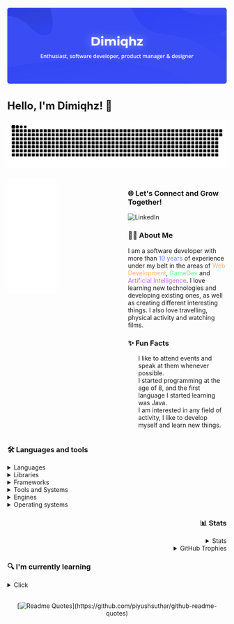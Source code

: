 <link rel="stylesheet" type="text/css" href="main.css">

<img src="dist/banner2.png" style="border-radius: 5px;"><br>
<div style="">
<h2 style=" font-size: 24px!important; font-weight: bold!important;">Hello, I'm Dimiqhz! 👋 <img align="right" style="float: right!important; flex: 1; max-width: 45%; text-align: right; margin-left: 20px;" src="https://komarev.com/ghpvc/?username=dimiqhz&style=flat-square&color=blueviolet" alt=""/></h2> </div>


<img src="https://github.com/Dimiqhz/Dimiqhz/blob/output/github-snake-dark.svg">

<div style="display: flex; justify-content: space-between; align-items: flex-start; margin-top: 20px;">
    <!-- Left Column: Metrics -->
    <div style="flex: 1; max-width: 45%;">
        <img align="left" width="50%" alt="if you see this, it means my metrics are not working" src="https://github.com/Dimiqhz/Dimiqhz/blob/main/github-metrics.svg">
    </div>


  <div style="lex: 1; max-width: 45%; text-align: left; margin-left: 20px;">
        <h3>🌐 Let's Connect and Grow Together!</h3>
        <p>
            <a href="" target="_blank" style="text-decoration: none;">
                <img src="https://img.shields.io/badge/DIMIQHZ-7289DA?style=for-the-badge&logo=discord&logoColor=white" alt="LinkedIn">
            </a>
        </p>
        
  <h3>🧑‍💻 About Me</h3>
        <p>
            I am a software developer with more than <span class="c-4" id="c-4" style="color: #667fff;">10 years</span> of experience under my belt in the areas of <span class="c-1" id="c-1" style="color: #ffb066;">Web Development</span>, <span class="c-2" id="c-2" style="color: #66ff87;">GameDev</span> and <span class="c-3" id="c-3" color="#c466ff" style="color: #c466ff;">Artificial Intelligence</span>. I love learning new technologies and developing existing ones, as well as creating different interesting things. I also love travelling, physical activity and watching films.
        </p>
  <h3>✨ Fun Facts</h3>
        <ul style="list-style: none;">
            <li> I like to attend events and speak at them whenever possible.</li>
            <li> I started programming at the age of 8, and the first language I started learning was Java.</li>
            <li> I am interested in any field of activity, I like to develop myself and learn new things.</li>
        </ul>
    </div>
</div>

<h3>🛠 Languages and tools</h3>
<details>
    <summary>Languages</summary>

[![My Skills](https://skillicons.dev/icons?i=js,typescript,php,cpp,cs,java,kotlin,python,bash,haskell&perline=5)](https://skillicons.dev)

</details>
<details>
    <summary>Libraries</summary>

[![My Skills](https://skillicons.dev/icons?i=bootstrap,jquery,tensorflow,react,nodejs,sass,laravel,flask,discordjs,discordpy&perline=5)](https://skillicons.dev)

</details>
<details>
    <summary>Frameworks</summary>

[![My Skills](https://skillicons.dev/icons?i=angular,vue,express,next,dotnet,django,fastapi,spring&perline=4)](https://skillicons.dev)

</details>
<details>
    <summary>Tools and Systems</summary>

[![My Skills](https://skillicons.dev/icons?i=vscode,visualstudio,idea,phpstorm,git,github,gitlab,mysql,postgresql,mongodb,aws,gcp,nginx,postman,redis,ps,ae,ai,pr,blender,figma,notion,gmail,cloudflare,docker,kubernetes,gradle,maven,npm,androidstudio&perline=8)](https://skillicons.dev)
</details>
<details>
    <summary>Engines</summary>

[![My Skills](https://skillicons.dev/icons?i=unity,unreal,wordpress,&perline=8)](https://skillicons.dev)
</details>
<details>
    <summary>Operating systems</summary>

[![My Skills](https://skillicons.dev/icons?i=windows,apple,linux,ubuntu,debian&perline=5)](https://skillicons.dev)

</details>

<div style="text-align: right;">
<h3>📊 Stats</h3>

<details style="">
    <summary>Stats</summary>

![](https://github-readme-stats.vercel.app/api?username=dimiqhz&theme=dark&hide_border=false&include_all_commits=true&count_private=false)<br/>
![](https://github-readme-stats.vercel.app/api/top-langs/?username=dimiqhz&theme=dark&hide_border=false&include_all_commits=true&count_private=false&layout=compact)

</details>
<details style="">
    <summary>GitHub Trophies</summary>

![](https://github-profile-trophy.vercel.app/?username=dimiqhz&theme=radical&no-frame=false&no-bg=true&margin-w=4)

</details>
</div>

<h3>🔍 I'm currently learning</h3>
<details>
    <summary>Click</summary>

[![My Skills](https://skillicons.dev/icons?i=go,rust&perline=5)](https://skillicons.dev)

</details>


<br>
<center>

[![Readme Quotes](https://quotes-github-readme.vercel.app/api?quote=In%20a%20world%20full%20of%20obstacles%20and%20difficult%20paths%2C%20only%20the%20desire%20to%20change%20the%20future%2C%20like%20a%20fire%20burning%20in%20our%20hearts%2C%20lights%20the%20way%20to%20a%20better%20life.&type=horizontal&theme=dark")](https://github.com/piyushsuthar/github-readme-quotes)

</center>
